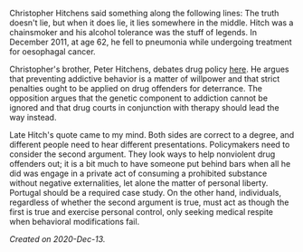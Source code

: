 Christopher Hitchens said something along the following lines: The truth doesn't lie, but when it does lie, it lies somewhere in the middle. Hitch was a chainsmoker and his alcohol tolerance was the stuff of legends. In December 2011, at age 62, he fell to pneumonia while undergoing treatment for oesophagal cancer. 

Christopher's brother, Peter Hitchens, debates drug policy [here](https://www.youtube.com/watch?v=CDtIZZiySgA). He argues that preventing addictive behavior is a matter of willpower and that strict penalties ought to be applied on drug offenders for deterrance. The opposition argues that the genetic component to addiction cannot be ignored and that drug courts in conjunction with therapy should lead the way instead. 

Late Hitch's quote came to my mind. Both sides are correct to a degree, and different people need to hear different presentations. Policymakers need to consider the second argument. They look ways to help nonviolent drug offenders out; it is a bit much to have someone put behind bars when all he did was engage in a private act of consuming a prohibited substance without negative externalities, let alone the matter of personal liberty. Portugal should be a required case study. On the other hand, individuals, regardless of whether the second argument is true, must act as though the first is true and exercise personal control, only seeking medical respite when behavioral modifications fail. 

*Created on 2020-Dec-13.*
